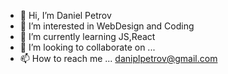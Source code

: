 - 👋 Hi, I’m Daniel Petrov
- 👀 I’m interested in WebDesign and Coding
- 🌱 I’m currently learning JS,React
- 💞️ I’m looking to collaborate on ... 
- 📫 How to reach me ... daniplpetrov@gmail.com

<!---
Daniel99Petrov/Daniel99Petrov is a ✨ special ✨ repository because its `README.md` (this file) appears on your GitHub profile.
You can click the Preview link to take a look at your changes.
--->

